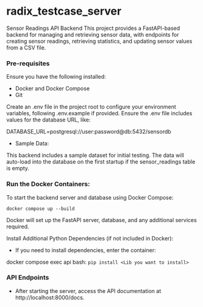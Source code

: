 # radix_testcase_server

Sensor Readings API Backend
This project provides a FastAPI-based backend for managing and retrieving sensor data, with endpoints for creating sensor readings, retrieving statistics, and updating sensor values from a CSV file.

### Pre-requisites
Ensure you have the following installed:

 - Docker and Docker Compose
 - Git

Create an .env file in the project root to configure your environment variables, following .env.example if provided.
Ensure the .env file includes values for the database URL, like:

DATABASE_URL=postgresql://user:password@db:5432/sensordb

* Sample Data:

This backend includes a sample dataset for initial testing.
The data will auto-load into the database on the first startup if the sensor_readings table is empty.

### Run the Docker Containers:

To start the backend server and database using Docker Compose:

`docker compose up --build`

Docker will set up the FastAPI server, database, and any additional services required.

Install Additional Python Dependencies (if not included in Docker):

- If you need to install dependencies, enter the container:

docker compose exec api bash:
`pip install <Lib you want to install>`


### API Endpoints

* After starting the server, access the API documentation at http://localhost:8000/docs.
